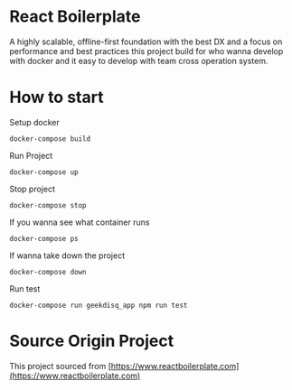 # React Boilerplate

A highly scalable, offline-first foundation with the best DX and a focus on performance and best practices
this project build for who wanna develop with docker and it easy to develop with team cross operation system.

# How to start

Setup docker

```
docker-compose build
```

Run Project

```
docker-compose up
```

Stop project

```
docker-compose stop
```

If you wanna see what container runs

```
docker-compose ps
```

If wanna take down the project

```
docker-compose down
```

Run test 

```
docker-compose run geekdisq_app npm run test
```

# Source Origin Project
This project sourced from [https://www.reactboilerplate.com](https://www.reactboilerplate.com)